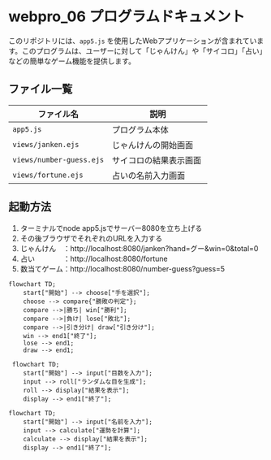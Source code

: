 # webpro_06 プログラムドキュメント

このリポジトリには、`app5.js` を使用したWebアプリケーションが含まれています。このプログラムは、ユーザーに対して「じゃんけん」や「サイコロ」「占い」などの簡単なゲーム機能を提供します。

## ファイル一覧

| ファイル名              | 説明                               |
|-------------------------|------------------------------------|
| `app5.js`               | プログラム本体                     |
| `views/janken.ejs`      | じゃんけんの開始画面               　|
| `views/number-guess.ejs`| サイコロの結果表示画面               |
| `views/fortune.ejs`     | 占いの名前入力画面                  |


## 起動方法

1. ターミナルでnode app5.jsでサーバー8080を立ち上げる
2. その後ブラウザでそれぞれのURLを入力する
3. じゃんけん　：http://localhost:8080/janken?hand=グー&win=0&total=0
4. 占い　　　　：http://localhost:8080/fortune
5. 数当てゲーム：http://localhost:8080/number-guess?guess=5



```mermaid
flowchart TD;
    start["開始"] --> choose["手を選択"];
    choose --> compare{"勝敗の判定"};
    compare -->|勝ち| win["勝利"];
    compare -->|負け| lose["敗北"];
    compare -->|引き分け| draw["引き分け"];
    win --> end1["終了"];
    lose --> end1;
    draw --> end1;
 ```
```mermaid
 flowchart TD;
    start["開始"] --> input["目数を入力"];
    input --> roll["ランダムな目を生成"];
    roll --> display["結果を表示"];
    display --> end1["終了"];
 ```

```mermaid
flowchart TD;
    start["開始"] --> input["名前を入力"];
    input --> calculate["運勢を計算"];
    calculate --> display["結果を表示"];
    display --> end1["終了"];
 ```   

